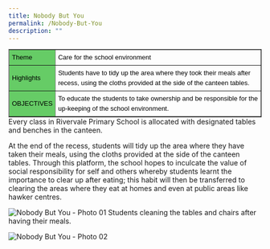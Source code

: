 ```yaml
---
title: Nobody But You
permalink: /Nobody-But-You
description: ""
---
```

<table border="1" cellspacing="0" cellpadding="0" align="left" style="margin: 0px; outline: 0px; padding: 0px; border-collapse: collapse; max-width: 100%; color: rgb(0, 0, 0); font-family: Helvetica; font-size: 13px; font-style: normal; font-variant-ligatures: normal; font-variant-caps: normal; font-weight: 400; letter-spacing: normal; orphans: 2; text-align: left; text-transform: none; white-space: normal; widows: 2; word-spacing: 0px; -webkit-text-stroke-width: 0px; text-decoration-thickness: initial; text-decoration-style: initial; text-decoration-color: initial;"><tbody style="margin: 0px; outline: 0px; padding: 0px;"><tr style="margin: 0px; outline: 0px; padding: 0px;"><td style="margin: 0px; outline: 0px; padding: 5px; background-color: rgb(102, 204, 102);"><p style="margin: 0px; outline: 0px; padding: 0px; line-height: 20px !important; color: rgb(0, 0, 0); font-family: Helvetica; font-size: 13px;"><font size="2" face="arial, sans-serif" style="margin: 0px; outline: 0px; padding: 0px;">Theme</font></p></td><td width="493" valign="top" style="margin: 0px; outline: 0px; padding: 5px;"><p style="margin: 0px; outline: 0px; padding: 0px; line-height: 20px !important; color: rgb(0, 0, 0); font-family: Helvetica; font-size: 13px;"><font size="2" face="arial, sans-serif" style="margin: 0px; outline: 0px; padding: 0px;">Care for the school environment</font></p></td></tr><tr style="margin: 0px; outline: 0px; padding: 0px;"><td style="margin: 0px; outline: 0px; padding: 5px; background-color: rgb(102, 204, 102);"><p style="margin: 0px; outline: 0px; padding: 0px; line-height: 20px !important; color: rgb(0, 0, 0); font-family: Helvetica; font-size: 13px;"><font size="2" face="arial, sans-serif" style="margin: 0px; outline: 0px; padding: 0px;">Highlights</font></p></td><td width="493" valign="top" style="margin: 0px; outline: 0px; padding: 5px;"><p style="margin: 0px; outline: 0px; padding: 0px; line-height: 20px !important; color: rgb(0, 0, 0); font-family: Helvetica; font-size: 13px;"><font size="2" face="arial, sans-serif" style="margin: 0px; outline: 0px; padding: 0px;">Students have to tidy up the area where they&nbsp;took their meals after recess, using the cloths provided at the side of the canteen tables.</font></p></td></tr><tr style="margin: 0px; outline: 0px; padding: 0px;"><td style="margin: 0px; outline: 0px; padding: 5px; background-color: rgb(102, 204, 102);"><p style="margin: 0px; outline: 0px; padding: 0px; line-height: 20px !important; color: rgb(0, 0, 0); font-family: Helvetica; font-size: 13px;"><font size="2" face="arial, sans-serif" style="margin: 0px; outline: 0px; padding: 0px;">OBJECTIVES</font></p></td><td width="493" valign="top" style="margin: 0px; outline: 0px; padding: 5px;"><p style="margin: 0px; outline: 0px; padding: 0px; line-height: 20px !important; color: rgb(0, 0, 0); font-family: Helvetica; font-size: 13px;"><font size="2" face="arial, sans-serif" style="margin: 0px; outline: 0px; padding: 0px;">To educate the students to take ownership and be responsible for the up-keeping of the school environment.</font></p></td></tr></tbody></table>

  

  

Every class in Rivervale Primary School is allocated with designated tables and benches in the canteen.

At the end of the recess, students will tidy up the area where they have taken their meals, using the cloths provided at the side of the canteen tables. Through this platform, the school hopes to inculcate the value of social responsibility for self and others whereby students learnt the importance to clear up after eating; this habit will then be transferred to clearing the areas where they eat at homes and even at public areas like hawker centres.

![Nobody But You - Photo 01](https://rivervalepri.moe.edu.sg/qql/slot/u143/Curriculum/Departments/SDT/CCE/.tn.CN1.jpg.mid.jpg)
Students cleaning the tables and chairs after having their meals.

  

![Nobody But You - Photo 02](https://rivervalepri.moe.edu.sg/qql/slot/u143/Curriculum/Departments/SDT/CCE/.tn.CN2.jpg.mid.jpg)